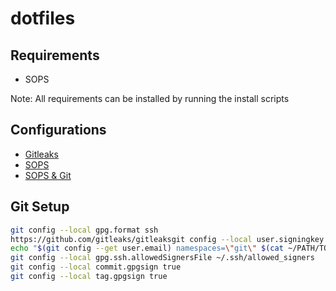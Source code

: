 # dotfiles

## Requirements
- SOPS

Note: All requirements can be installed by running the install scripts

## Configurations
- [Gitleaks](https://github.com/gitleaks/gitleaks)
- [SOPS](https://github.com/getsops/sops?tab=readme-ov-file#212using-sopsyaml-conf-to-select-kms-pgp-and-age-for-new-files)
- [SOPS & Git](https://devops.datenkollektiv.de/using-sops-with-age-and-git-like-a-pro.html)

## Git Setup
```bash
git config --local gpg.format ssh
https://github.com/gitleaks/gitleaksgit config --local user.signingkey ~/PATH/TO/.SSH/KEY.PUB
echo "$(git config --get user.email) namespaces=\"git\" $(cat ~/PATH/TO/.SSH/KEY.PUB)" >> ~/.ssh/allowed_signers
git config --local gpg.ssh.allowedSignersFile ~/.ssh/allowed_signers
git config --local commit.gpgsign true
git config --local tag.gpgsign true
```
